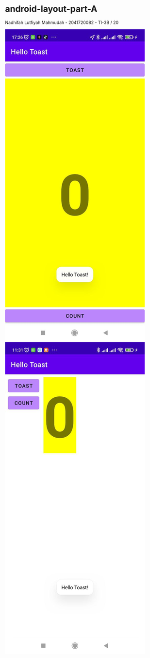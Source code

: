 # android-layout-part-A

Nadhifah Lutfiyah Mahmudah - 2041720082 - TI-3B / 20

![Screenshot hello_world](images/1.jpeg)
![Screenshot hello_world](images/ch.jpeg)
